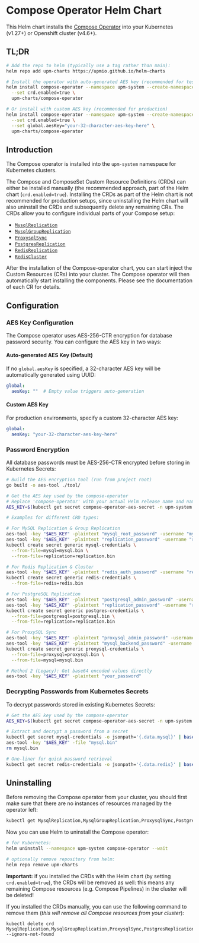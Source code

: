 # Compose Operator Helm Chart

This Helm chart installs the [Compose Operator](https://github.com/upmio/compose-operator) into your Kubernetes (v1.27+) or Openshift cluster (v4.6+).

## TL;DR


```sh
# Add the repo to helm (typically use a tag rather than main):
helm repo add upm-charts https://upmio.github.io/helm-charts

# Install the operator with auto-generated AES key (recommended for testing)
helm install compose-operator --namespace upm-system --create-namespace \
  --set crd.enabled=true \
  upm-charts/compose-operator

# Or install with custom AES key (recommended for production)
helm install compose-operator --namespace upm-system --create-namespace \
  --set crd.enabled=true \
  --set global.aesKey="your-32-character-aes-key-here" \
  upm-charts/compose-operator
```

## Introduction

The Compose operator is installed into the `upm-system` namespace for Kubernetes clusters.

The Compose and ComposeSet Custom Resource Definitions (CRDs) can either be installed manually (the recommended approach, part of the Helm chart (`crd.enabled=true`).
Installing the CRDs as part of the Helm chart is not recommended for production setups, since uninstalling the Helm chart will also uninstall the CRDs and subsequently delete any remaining CRs.
The CRDs allow you to configure individual parts of your Compose setup:

* [`MysqlReplication`](https://github.com/upmio/compose-operator/blob/dev/doc/compose-operator-api.md#mysqlreplication)
* [`MysqlGroupReplication`](https://github.com/upmio/compose-operator/blob/dev/doc/compose-operator-api.md#mysqlgroupreplication)
* [`ProxysqlSync`](https://github.com/upmio/compose-operator/blob/dev/doc/compose-operator-api.md#proxysqlsync)
* [`PostgresReplication`](https://github.com/upmio/compose-operator/blob/dev/doc/compose-operator-api.md#postgresreplication)
* [`RedisReplication`](https://github.com/upmio/compose-operator/blob/dev/doc/compose-operator-api.md#redisreplication)
* [`RedisCluster`](https://github.com/upmio/compose-operator/blob/dev/doc/compose-operator-api.md#rediscluster)

After the installation of the Compose-operator chart, you can start inject the Custom Resources (CRs) into your cluster.
The Compose operator will then automatically start installing the components.
Please see the documentation of each CR for details.

## Configuration

### AES Key Configuration

The Compose operator uses AES-256-CTR encryption for database password security. You can configure the AES key in two ways:

#### Auto-generated AES Key (Default)
If no `global.aesKey` is specified, a 32-character AES key will be automatically generated using UUID:

```yaml
global:
  aesKey: ""  # Empty value triggers auto-generation
```

#### Custom AES Key
For production environments, specify a custom 32-character AES key:

```yaml
global:
  aesKey: "your-32-character-aes-key-here"
```

### Password Encryption

All database passwords must be AES-256-CTR encrypted before storing in Kubernetes Secrets:

```bash
# Build the AES encryption tool (run from project root)
go build -o aes-tool ./tool/

# Get the AES key used by the compose-operator
# Replace 'compose-operator' with your actual Helm release name and namespace
AES_KEY=$(kubectl get secret compose-operator-aes-secret -n upm-system -o jsonpath='{.data.AES_SECRET_KEY}' | base64 -d)

# Examples for different CRD types:

# For MySQL Replication & Group Replication
aes-tool -key "$AES_KEY" -plaintext "mysql_root_password" -username "mysql"
aes-tool -key "$AES_KEY" -plaintext "replication_password" -username "replication"
kubectl create secret generic mysql-credentials \
  --from-file=mysql=mysql.bin \
  --from-file=replication=replication.bin

# For Redis Replication & Cluster  
aes-tool -key "$AES_KEY" -plaintext "redis_auth_password" -username "redis"
kubectl create secret generic redis-credentials \
  --from-file=redis=redis.bin

# For PostgreSQL Replication
aes-tool -key "$AES_KEY" -plaintext "postgresql_admin_password" -username "postgresql"
aes-tool -key "$AES_KEY" -plaintext "replication_password" -username "replication"
kubectl create secret generic postgres-credentials \
  --from-file=postgresql=postgresql.bin \
  --from-file=replication=replication.bin

# For ProxySQL Sync
aes-tool -key "$AES_KEY" -plaintext "proxysql_admin_password" -username "proxysql"
aes-tool -key "$AES_KEY" -plaintext "mysql_backend_password" -username "mysql"
kubectl create secret generic proxysql-credentials \
  --from-file=proxysql=proxysql.bin \
  --from-file=mysql=mysql.bin

# Method 2 (Legacy): Get base64 encoded values directly
aes-tool -key "$AES_KEY" -plaintext "your_password"
```

### Decrypting Passwords from Kubernetes Secrets

To decrypt passwords stored in existing Kubernetes Secrets:

```bash
# Get the AES key used by the compose-operator
AES_KEY=$(kubectl get secret compose-operator-aes-secret -n upm-system -o jsonpath='{.data.AES_SECRET_KEY}' | base64 -d)

# Extract and decrypt a password from a secret
kubectl get secret mysql-credentials -o jsonpath='{.data.mysql}' | base64 -d > mysql.bin
aes-tool -key "$AES_KEY" -file "mysql.bin"
rm mysql.bin

# One-liner for quick password retrieval
kubectl get secret redis-credentials -o jsonpath='{.data.redis}' | base64 -d > temp.bin && aes-tool -key "$AES_KEY" -file "temp.bin" && rm temp.bin
```

## Uninstalling

Before removing the Compose operator from your cluster, you should first make sure that there are no instances of resources managed by the operator left:

```sh
kubectl get MysqlReplication,MysqlGroupReplication,ProxysqlSync,PostgresReplication,RedisReplication,RedisCluster --all-namespaces
```

Now you can use Helm to uninstall the Compose operator:

```sh
# for Kubernetes:
helm uninstall --namespace upm-system compose-operator --wait

# optionally remove repository from helm:
helm repo remove upm-charts
```

**Important:** if you installed the CRDs with the Helm chart (by setting `crd.enabled=true`), the CRDs will be removed as well: this means any remaining Compose resources (e.g. Compose Pipelines) in the cluster will be deleted!

If you installed the CRDs manually, you can use the following command to remove them (*this will remove all Compose resources from your cluster*):
```
kubectl delete crd MysqlReplication,MysqlGroupReplication,ProxysqlSync,PostgresReplication,RedisReplication,RedisCluster --ignore-not-found
```
